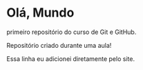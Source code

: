 # Olá, Mundo
 primeiro repositório do curso de Git e GitHub.

Repositório criado durante uma aula!

Essa linha eu adicionei diretamente pelo site.
